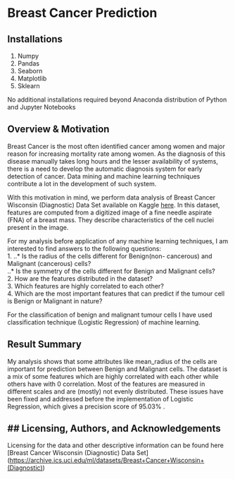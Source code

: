 # Breast Cancer Prediction <br>

## Installations <br>
1. Numpy
2. Pandas
3. Seaborn
4. Matplotlib
5. Sklearn

No additional installations required beyond Anaconda distribution of Python and Jupyter Notebooks 

## Overview & Motivation <br>

Breast Cancer is the most often identified cancer among women and major reason for increasing mortality rate among women. As the diagnosis of this disease manually takes long hours and the lesser availability of systems, there is a need to develop the automatic diagnosis system for early detection of cancer.
Data mining and machine learning techniques contribute a lot in the development of such system. <br>

With this motivation in mind, we perform data analysis of Breast Cancer Wisconsin (Diagnostic) Data Set available on Kaggle [here](https://www.kaggle.com/datasets/uciml/breast-cancer-wisconsin-data?resource=download). In this dataset, features are computed from a digitized image of a fine needle aspirate (FNA) of a breast mass. They describe characteristics of the cell nuclei present in the image. <br>

For my analysis before application of any machine learning techniques, I am interested to find answers to the following questions:<br>
1. 
   ..* Is the radius of the cells different for Benign(non- cancerous) and Malignant (cancerous) cells? <br>
   ..* Is the symmetry of the cells different for Benign and Malignant cells?<br>
2. How are the features distributed in the dataset?<br>
3. Which features are highly correlated to each other? <br>
4. Which are the most important features that can predict if the tumour cell is Benign or Malignant in nature?

For the classification of benign and malignant tumour cells I have used classification technique (Logistic Regression) of machine learning.

## Result Summary <br>
My analysis shows that some attributes like mean_radius of the cells are important for prediction between Benign and Malignant cells. The dataset is a mix of some features which are highly correlated with each other while others have with 0 correlation. Most of the features are measured in different scales and are (mostly) not evenly distributed. These issues have been fixed and addressed before the implementation of Logistic Regression, which gives a precision score of 95.03% .

## ## Licensing, Authors, and Acknowledgements
Licensing for the data and other descriptive information can be found here [Breast Cancer Wisconsin (Diagnostic) Data Set] (https://archive.ics.uci.edu/ml/datasets/Breast+Cancer+Wisconsin+(Diagnostic))
